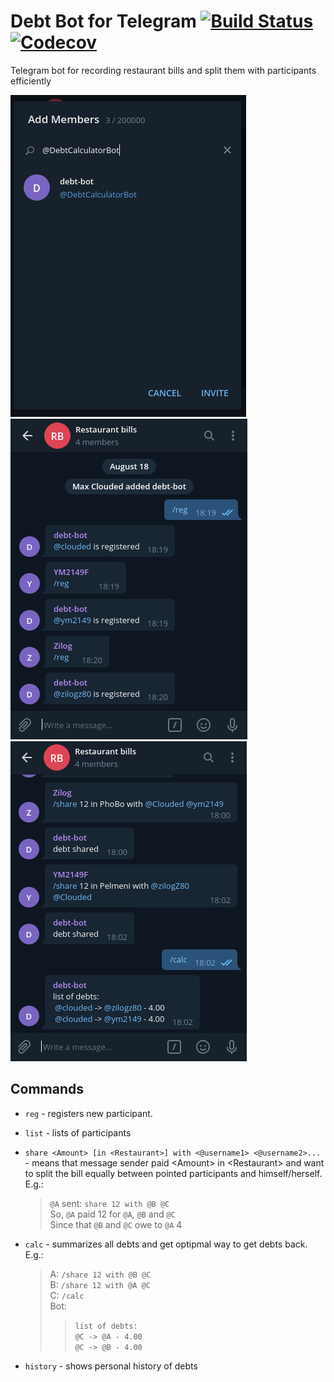 # Debt Bot for Telegram [![Build Status](https://img.shields.io/travis/cloudedcat/debt-bot)](https://travis-ci.org/cloudedcat/debt-bot) [![Codecov](https://img.shields.io/codecov/c/github/cloudedcat/debt-bot)](https://codecov.io/gh/cloudedcat/debt-bot)

Telegram bot for recording restaurant bills and split them with participants efficiently

![Add bot](img/add_bot_example.png?raw=true) ![Reg command](img/reg_example.png?raw=true) ![Share command](img/share_example.png?raw=true)

## Commands

* `reg` - registers new participant.
* `list` - lists of participants
* `share <Amount> [in <Restaurant>] with <@username1> <@username2>...` - means that message sender paid \<Amount> in \<Restaurant> and want to split the bill equally between pointed participants and himself/herself. E.g.:
    > `@A` sent: `share 12 with @B @C` \
    > So, `@A` paid 12 for `@A`, `@B` and `@C` \
    > Since that `@B` and `@C` owe to `@A` 4

* `calc` - summarizes all debts and get optipmal way to get debts back. E.g.:
    > A: `/share 12 with @B @C` \
    > B: `/share 12 with @A @C` \
    > C: `/calc` \
    > Bot:
    >> `list of debts:` \
    >> `@C -> @A - 4.00` \
    >> `@C -> @B - 4.00`

* `history` - shows personal history of debts
